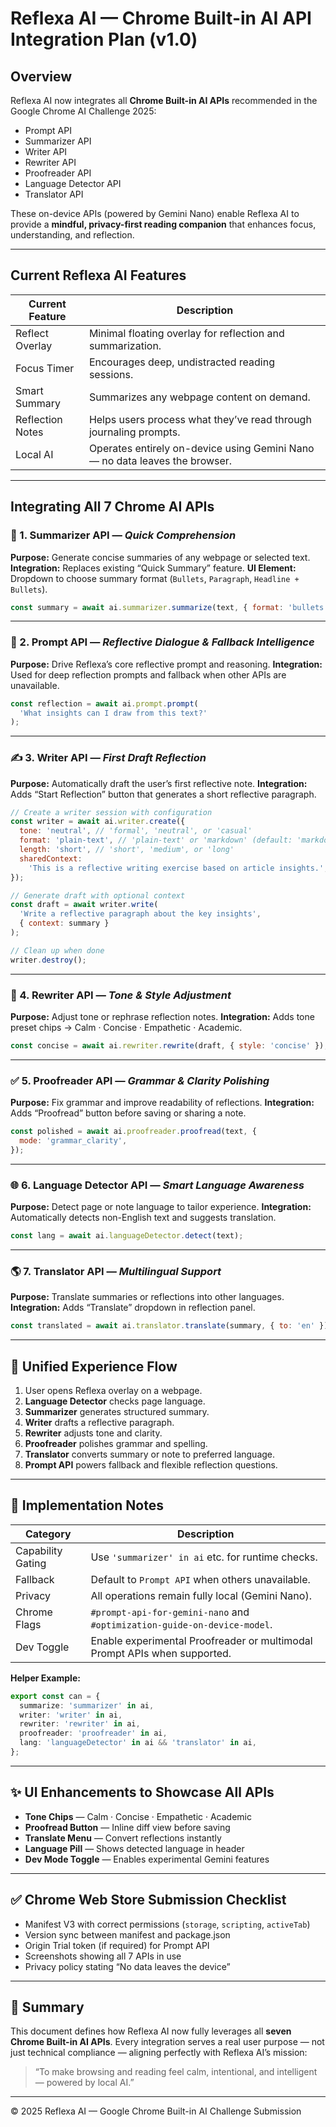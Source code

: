 # Reflexa AI — Chrome Built-in AI API Integration Plan (v1.0)

## Overview

Reflexa AI now integrates all **Chrome Built-in AI APIs** recommended in the Google Chrome AI Challenge 2025:

- Prompt API
- Summarizer API
- Writer API
- Rewriter API
- Proofreader API
- Language Detector API
- Translator API

These on-device APIs (powered by Gemini Nano) enable Reflexa AI to provide a **mindful, privacy-first reading companion** that enhances focus, understanding, and reflection.

---

## Current Reflexa AI Features

| Current Feature  | Description                                                                 |
| ---------------- | --------------------------------------------------------------------------- |
| Reflect Overlay  | Minimal floating overlay for reflection and summarization.                  |
| Focus Timer      | Encourages deep, undistracted reading sessions.                             |
| Smart Summary    | Summarizes any webpage content on demand.                                   |
| Reflection Notes | Helps users process what they’ve read through journaling prompts.           |
| Local AI         | Operates entirely on-device using Gemini Nano — no data leaves the browser. |

---

## Integrating All 7 Chrome AI APIs

### 🧠 1. Summarizer API — _Quick Comprehension_

**Purpose:** Generate concise summaries of any webpage or selected text.
**Integration:** Replaces existing “Quick Summary” feature.
**UI Element:** Dropdown to choose summary format (`Bullets`, `Paragraph`, `Headline + Bullets`).

```js
const summary = await ai.summarizer.summarize(text, { format: 'bullets' });
```

---

### 💬 2. Prompt API — _Reflective Dialogue & Fallback Intelligence_

**Purpose:** Drive Reflexa’s core reflective prompt and reasoning.
**Integration:** Used for deep reflection prompts and fallback when other APIs are unavailable.

```js
const reflection = await ai.prompt.prompt(
  'What insights can I draw from this text?'
);
```

---

### ✍️ 3. Writer API — _First Draft Reflection_

**Purpose:** Automatically draft the user’s first reflective note.
**Integration:** Adds “Start Reflection” button that generates a short reflective paragraph.

```js
// Create a writer session with configuration
const writer = await ai.writer.create({
  tone: 'neutral', // 'formal', 'neutral', or 'casual'
  format: 'plain-text', // 'plain-text' or 'markdown' (default: 'markdown')
  length: 'short', // 'short', 'medium', or 'long'
  sharedContext:
    'This is a reflective writing exercise based on article insights.',
});

// Generate draft with optional context
const draft = await writer.write(
  'Write a reflective paragraph about the key insights',
  { context: summary }
);

// Clean up when done
writer.destroy();
```

---

### 🔁 4. Rewriter API — _Tone & Style Adjustment_

**Purpose:** Adjust tone or rephrase reflection notes.
**Integration:** Adds tone preset chips → Calm · Concise · Empathetic · Academic.

```js
const concise = await ai.rewriter.rewrite(draft, { style: 'concise' });
```

---

### ✅ 5. Proofreader API — _Grammar & Clarity Polishing_

**Purpose:** Fix grammar and improve readability of reflections.
**Integration:** Adds “Proofread” button before saving or sharing a note.

```js
const polished = await ai.proofreader.proofread(text, {
  mode: 'grammar_clarity',
});
```

---

### 🌐 6. Language Detector API — _Smart Language Awareness_

**Purpose:** Detect page or note language to tailor experience.
**Integration:** Automatically detects non-English text and suggests translation.

```js
const lang = await ai.languageDetector.detect(text);
```

---

### 🌎 7. Translator API — _Multilingual Support_

**Purpose:** Translate summaries or reflections into other languages.
**Integration:** Adds “Translate” dropdown in reflection panel.

```js
const translated = await ai.translator.translate(summary, { to: 'en' });
```

---

## 🧩 Unified Experience Flow

1. User opens Reflexa overlay on a webpage.
2. **Language Detector** checks page language.
3. **Summarizer** generates structured summary.
4. **Writer** drafts a reflective paragraph.
5. **Rewriter** adjusts tone and clarity.
6. **Proofreader** polishes grammar and spelling.
7. **Translator** converts summary or note to preferred language.
8. **Prompt API** powers fallback and flexible reflection questions.

---

## 🧰 Implementation Notes

| Category          | Description                                                               |
| ----------------- | ------------------------------------------------------------------------- |
| Capability Gating | Use `'summarizer' in ai` etc. for runtime checks.                         |
| Fallback          | Default to `Prompt API` when others unavailable.                          |
| Privacy           | All operations remain fully local (Gemini Nano).                          |
| Chrome Flags      | `#prompt-api-for-gemini-nano` and `#optimization-guide-on-device-model`.  |
| Dev Toggle        | Enable experimental Proofreader or multimodal Prompt APIs when supported. |

**Helper Example:**

```ts
export const can = {
  summarize: 'summarizer' in ai,
  writer: 'writer' in ai,
  rewriter: 'rewriter' in ai,
  proofreader: 'proofreader' in ai,
  lang: 'languageDetector' in ai && 'translator' in ai,
};
```

---

## ✨ UI Enhancements to Showcase All APIs

- **Tone Chips** — Calm · Concise · Empathetic · Academic
- **Proofread Button** — Inline diff view before saving
- **Translate Menu** — Convert reflections instantly
- **Language Pill** — Shows detected language in header
- **Dev Mode Toggle** — Enables experimental Gemini features

---

## ✅ Chrome Web Store Submission Checklist

- Manifest V3 with correct permissions (`storage`, `scripting`, `activeTab`)
- Version sync between manifest and package.json
- Origin Trial token (if required) for Prompt API
- Screenshots showing all 7 APIs in use
- Privacy policy stating “No data leaves the device”

---

## 🏁 Summary

This document defines how Reflexa AI now fully leverages all **seven Chrome Built-in AI APIs**.
Every integration serves a real user purpose — not just technical compliance — aligning perfectly with Reflexa AI’s mission:

> “To make browsing and reading feel calm, intentional, and intelligent — powered by local AI.”

---

© 2025 Reflexa AI — Google Chrome Built-in AI Challenge Submission
